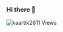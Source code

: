### Hi there 👋

<p align="left"> <img src="https://komarev.com/ghpvc/?username=kaartik2611&label=Views&color=blue&style=plastic" alt="kaartik2611 Views" /> </p>

<!--
**kaartik2611/kaartik2611** is a ✨ _special_ ✨ repository because its `README.md` (this file) appears on your GitHub profile.

Here are some ideas to get you started:

- 🔭 I’m currently working on ...
- 🌱 I’m currently learning ...
- 👯 I’m looking to collaborate on ...
- 🤔 I’m looking for help with ...
- 💬 Ask me about ...
- 📫 How to reach me: ...
- 😄 Pronouns: ...
- ⚡ Fun fact: ...
-->
